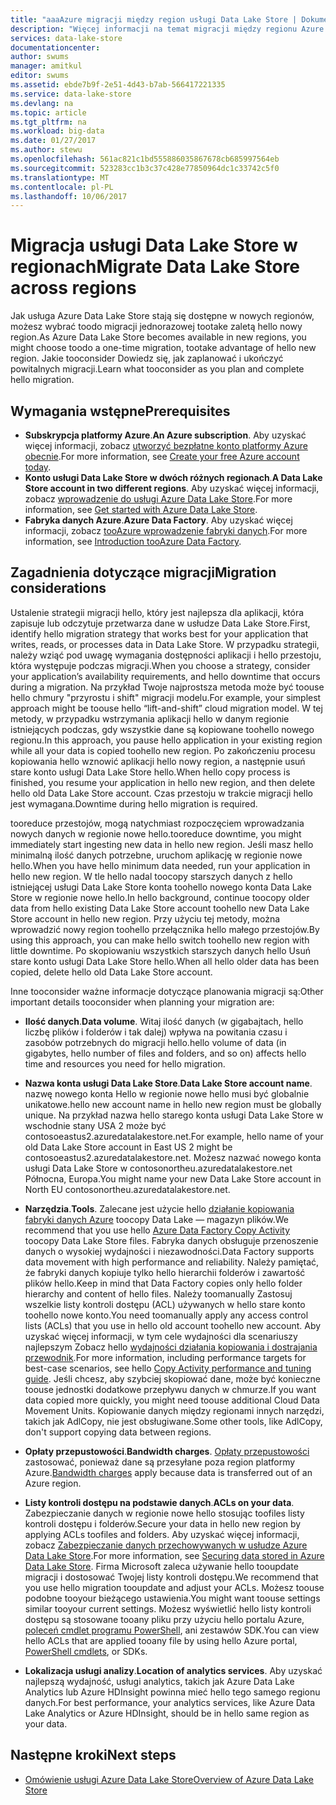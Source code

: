 ```yaml
---
title: "aaaAzure migracji między region usługi Data Lake Store | Dokumentacja firmy Microsoft"
description: "Więcej informacji na temat migracji między regionu Azure Data Lake Store."
services: data-lake-store
documentationcenter: 
author: swums
manager: amitkul
editor: swums
ms.assetid: ebde7b9f-2e51-4d43-b7ab-566417221335
ms.service: data-lake-store
ms.devlang: na
ms.topic: article
ms.tgt_pltfrm: na
ms.workload: big-data
ms.date: 01/27/2017
ms.author: stewu
ms.openlocfilehash: 561ac821c1bd555886035867678cb685997564eb
ms.sourcegitcommit: 523283cc1b3c37c428e77850964dc1c33742c5f0
ms.translationtype: MT
ms.contentlocale: pl-PL
ms.lasthandoff: 10/06/2017
---
```

# <a name="migrate-data-lake-store-across-regions"></a><span data-ttu-id="d3296-103">Migracja usługi Data Lake Store w regionach</span><span class="sxs-lookup"><span data-stu-id="d3296-103">Migrate Data Lake Store across regions</span></span>

<span data-ttu-id="d3296-104">Jak usługa Azure Data Lake Store stają się dostępne w nowych regionów, możesz wybrać toodo migracji jednorazowej tootake zaletą hello nowy region.</span><span class="sxs-lookup"><span data-stu-id="d3296-104">As Azure Data Lake Store becomes available in new regions, you might choose toodo a one-time migration, tootake advantage of hello new region.</span></span> <span data-ttu-id="d3296-105">Jakie tooconsider Dowiedz się, jak zaplanować i ukończyć powitalnych migracji.</span><span class="sxs-lookup"><span data-stu-id="d3296-105">Learn what tooconsider as you plan and complete hello migration.</span></span>

## <a name="prerequisites"></a><span data-ttu-id="d3296-106">Wymagania wstępne</span><span class="sxs-lookup"><span data-stu-id="d3296-106">Prerequisites</span></span>

* <span data-ttu-id="d3296-107">**Subskrypcja platformy Azure**.</span><span class="sxs-lookup"><span data-stu-id="d3296-107">**An Azure subscription**.</span></span> <span data-ttu-id="d3296-108">Aby uzyskać więcej informacji, zobacz [utworzyć bezpłatne konto platformy Azure obecnie](https://azure.microsoft.com/pricing/free-trial/).</span><span class="sxs-lookup"><span data-stu-id="d3296-108">For more information, see [Create your free Azure account today](https://azure.microsoft.com/pricing/free-trial/).</span></span>
* <span data-ttu-id="d3296-109">**Konto usługi Data Lake Store w dwóch różnych regionach**.</span><span class="sxs-lookup"><span data-stu-id="d3296-109">**A Data Lake Store account in two different regions**.</span></span> <span data-ttu-id="d3296-110">Aby uzyskać więcej informacji, zobacz [wprowadzenie do usługi Azure Data Lake Store](data-lake-store-get-started-portal.md).</span><span class="sxs-lookup"><span data-stu-id="d3296-110">For more information, see [Get started with Azure Data Lake Store](data-lake-store-get-started-portal.md).</span></span>
* <span data-ttu-id="d3296-111">**Fabryka danych Azure**.</span><span class="sxs-lookup"><span data-stu-id="d3296-111">**Azure Data Factory**.</span></span> <span data-ttu-id="d3296-112">Aby uzyskać więcej informacji, zobacz [tooAzure wprowadzenie fabryki danych](../data-factory/data-factory-introduction.md).</span><span class="sxs-lookup"><span data-stu-id="d3296-112">For more information, see [Introduction tooAzure Data Factory](../data-factory/data-factory-introduction.md).</span></span>


## <a name="migration-considerations"></a><span data-ttu-id="d3296-113">Zagadnienia dotyczące migracji</span><span class="sxs-lookup"><span data-stu-id="d3296-113">Migration considerations</span></span>

<span data-ttu-id="d3296-114">Ustalenie strategii migracji hello, który jest najlepsza dla aplikacji, która zapisuje lub odczytuje przetwarza dane w usłudze Data Lake Store.</span><span class="sxs-lookup"><span data-stu-id="d3296-114">First, identify hello migration strategy that works best for your application that writes, reads, or processes data in Data Lake Store.</span></span> <span data-ttu-id="d3296-115">W przypadku strategii, należy wziąć pod uwagę wymagania dostępności aplikacji i hello przestoju, która występuje podczas migracji.</span><span class="sxs-lookup"><span data-stu-id="d3296-115">When you choose a strategy, consider your application’s availability requirements, and hello downtime that occurs during a migration.</span></span> <span data-ttu-id="d3296-116">Na przykład Twoje najprostsza metoda może być toouse hello chmury "przyrostu i shift" migracji modelu.</span><span class="sxs-lookup"><span data-stu-id="d3296-116">For example, your simplest approach might be toouse hello “lift-and-shift” cloud migration model.</span></span> <span data-ttu-id="d3296-117">W tej metody, w przypadku wstrzymania aplikacji hello w danym regionie istniejących podczas, gdy wszystkie dane są kopiowane toohello nowego regionu.</span><span class="sxs-lookup"><span data-stu-id="d3296-117">In this approach, you pause hello application in your existing region while all your data is copied toohello new region.</span></span> <span data-ttu-id="d3296-118">Po zakończeniu procesu kopiowania hello wznowić aplikacji hello nowy region, a następnie usuń stare konto usługi Data Lake Store hello.</span><span class="sxs-lookup"><span data-stu-id="d3296-118">When hello copy process is finished, you resume your application in hello new region, and then delete hello old Data Lake Store account.</span></span> <span data-ttu-id="d3296-119">Czas przestoju w trakcie migracji hello jest wymagana.</span><span class="sxs-lookup"><span data-stu-id="d3296-119">Downtime during hello migration is required.</span></span>

<span data-ttu-id="d3296-120">tooreduce przestojów, mogą natychmiast rozpoczęciem wprowadzania nowych danych w regionie nowe hello.</span><span class="sxs-lookup"><span data-stu-id="d3296-120">tooreduce downtime, you might immediately start ingesting new data in hello new region.</span></span> <span data-ttu-id="d3296-121">Jeśli masz hello minimalną ilość danych potrzebne, uruchom aplikację w regionie nowe hello.</span><span class="sxs-lookup"><span data-stu-id="d3296-121">When you have hello minimum data needed, run your application in hello new region.</span></span> <span data-ttu-id="d3296-122">W tle hello nadal toocopy starszych danych z hello istniejącej usługi Data Lake Store konta toohello nowego konta Data Lake Store w regionie nowe hello.</span><span class="sxs-lookup"><span data-stu-id="d3296-122">In hello background, continue toocopy older data from hello existing Data Lake Store account toohello new Data Lake Store account in hello new region.</span></span> <span data-ttu-id="d3296-123">Przy użyciu tej metody, można wprowadzić nowy region toohello przełącznika hello małego przestojów.</span><span class="sxs-lookup"><span data-stu-id="d3296-123">By using this approach, you can make hello switch toohello new region with little downtime.</span></span> <span data-ttu-id="d3296-124">Po skopiowaniu wszystkich starszych danych hello Usuń stare konto usługi Data Lake Store hello.</span><span class="sxs-lookup"><span data-stu-id="d3296-124">When all hello older data has been copied, delete hello old Data Lake Store account.</span></span>

<span data-ttu-id="d3296-125">Inne tooconsider ważne informacje dotyczące planowania migracji są:</span><span class="sxs-lookup"><span data-stu-id="d3296-125">Other important details tooconsider when planning your migration are:</span></span>

* <span data-ttu-id="d3296-126">**Ilość danych**.</span><span class="sxs-lookup"><span data-stu-id="d3296-126">**Data volume**.</span></span> <span data-ttu-id="d3296-127">Witaj ilość danych (w gigabajtach, hello liczbę plików i folderów i tak dalej) wpływa na powitania czasu i zasobów potrzebnych do migracji hello.</span><span class="sxs-lookup"><span data-stu-id="d3296-127">hello volume of data (in gigabytes, hello number of files and folders, and so on) affects hello time and resources you need for hello migration.</span></span>

* <span data-ttu-id="d3296-128">**Nazwa konta usługi Data Lake Store**.</span><span class="sxs-lookup"><span data-stu-id="d3296-128">**Data Lake Store account name**.</span></span> <span data-ttu-id="d3296-129">nazwę nowego konta Hello w regionie nowe hello musi być globalnie unikatowe.</span><span class="sxs-lookup"><span data-stu-id="d3296-129">hello new account name in hello new region must be globally unique.</span></span> <span data-ttu-id="d3296-130">Na przykład nazwa hello starego konta usługi Data Lake Store w wschodnie stany USA 2 może być contosoeastus2.azuredatalakestore.net.</span><span class="sxs-lookup"><span data-stu-id="d3296-130">For example, hello name of your old Data Lake Store account in East US 2 might be contosoeastus2.azuredatalakestore.net.</span></span> <span data-ttu-id="d3296-131">Możesz nazwać nowego konta usługi Data Lake Store w contosonortheu.azuredatalakestore.net Północna, Europa.</span><span class="sxs-lookup"><span data-stu-id="d3296-131">You might name your new Data Lake Store account in North EU contosonortheu.azuredatalakestore.net.</span></span>

* <span data-ttu-id="d3296-132">**Narzędzia**.</span><span class="sxs-lookup"><span data-stu-id="d3296-132">**Tools**.</span></span> <span data-ttu-id="d3296-133">Zalecane jest użycie hello [działanie kopiowania fabryki danych Azure](../data-factory/data-factory-azure-datalake-connector.md) toocopy Data Lake — magazyn plików.</span><span class="sxs-lookup"><span data-stu-id="d3296-133">We recommend that you use hello [Azure Data Factory Copy Activity](../data-factory/data-factory-azure-datalake-connector.md) toocopy Data Lake Store files.</span></span> <span data-ttu-id="d3296-134">Fabryka danych obsługuje przenoszenie danych o wysokiej wydajności i niezawodności.</span><span class="sxs-lookup"><span data-stu-id="d3296-134">Data Factory supports data movement with high performance and reliability.</span></span> <span data-ttu-id="d3296-135">Należy pamiętać, że fabryki danych kopiuje tylko hello hierarchii folderów i zawartość plików hello.</span><span class="sxs-lookup"><span data-stu-id="d3296-135">Keep in mind that Data Factory copies only hello folder hierarchy and content of hello files.</span></span> <span data-ttu-id="d3296-136">Należy toomanually Zastosuj wszelkie listy kontroli dostępu (ACL) używanych w hello stare konto toohello nowe konto.</span><span class="sxs-lookup"><span data-stu-id="d3296-136">You need toomanually apply any access control lists (ACLs) that you use in hello old account toohello new account.</span></span> <span data-ttu-id="d3296-137">Aby uzyskać więcej informacji, w tym cele wydajności dla scenariuszy najlepszym Zobacz hello [wydajności działania kopiowania i dostrajania przewodnik](../data-factory/data-factory-copy-activity-performance.md).</span><span class="sxs-lookup"><span data-stu-id="d3296-137">For more information, including performance targets for best-case scenarios, see hello [Copy Activity performance and tuning guide](../data-factory/data-factory-copy-activity-performance.md).</span></span> <span data-ttu-id="d3296-138">Jeśli chcesz, aby szybciej skopiować dane, może być konieczne toouse jednostki dodatkowe przepływu danych w chmurze.</span><span class="sxs-lookup"><span data-stu-id="d3296-138">If you want data copied more quickly, you might need toouse additional Cloud Data Movement Units.</span></span> <span data-ttu-id="d3296-139">Kopiowanie danych między regionami innych narzędzi, takich jak AdlCopy, nie jest obsługiwane.</span><span class="sxs-lookup"><span data-stu-id="d3296-139">Some other tools, like AdlCopy, don't support copying data between regions.</span></span>  

* <span data-ttu-id="d3296-140">**Opłaty przepustowości**.</span><span class="sxs-lookup"><span data-stu-id="d3296-140">**Bandwidth charges**.</span></span> <span data-ttu-id="d3296-141">[Opłaty przepustowości](https://azure.microsoft.com/en-us/pricing/details/bandwidth/) zastosować, ponieważ dane są przesyłane poza region platformy Azure.</span><span class="sxs-lookup"><span data-stu-id="d3296-141">[Bandwidth charges](https://azure.microsoft.com/en-us/pricing/details/bandwidth/) apply because data is transferred out of an Azure region.</span></span>

* <span data-ttu-id="d3296-142">**Listy kontroli dostępu na podstawie danych**.</span><span class="sxs-lookup"><span data-stu-id="d3296-142">**ACLs on your data**.</span></span> <span data-ttu-id="d3296-143">Zabezpieczanie danych w regionie nowe hello stosując toofiles listy kontroli dostępu i folderów.</span><span class="sxs-lookup"><span data-stu-id="d3296-143">Secure your data in hello new region by applying ACLs toofiles and folders.</span></span> <span data-ttu-id="d3296-144">Aby uzyskać więcej informacji, zobacz [Zabezpieczanie danych przechowywanych w usłudze Azure Data Lake Store](data-lake-store-secure-data.md).</span><span class="sxs-lookup"><span data-stu-id="d3296-144">For more information, see [Securing data stored in Azure Data Lake Store](data-lake-store-secure-data.md).</span></span> <span data-ttu-id="d3296-145">Firma Microsoft zaleca używanie hello tooupdate migracji i dostosować Twojej listy kontroli dostępu.</span><span class="sxs-lookup"><span data-stu-id="d3296-145">We recommend that you use hello migration tooupdate and adjust your ACLs.</span></span> <span data-ttu-id="d3296-146">Możesz toouse podobne tooyour bieżącego ustawienia.</span><span class="sxs-lookup"><span data-stu-id="d3296-146">You might want toouse settings similar tooyour current settings.</span></span> <span data-ttu-id="d3296-147">Możesz wyświetlić hello listy kontroli dostępu są stosowane tooany pliku przy użyciu hello portalu Azure, [poleceń cmdlet programu PowerShell](/powershell/module/azurerm.datalakestore/get-azurermdatalakestoreitempermission), ani zestawów SDK.</span><span class="sxs-lookup"><span data-stu-id="d3296-147">You can view hello ACLs that are applied tooany file by using hello Azure portal, [PowerShell cmdlets](/powershell/module/azurerm.datalakestore/get-azurermdatalakestoreitempermission), or SDKs.</span></span>  

* <span data-ttu-id="d3296-148">**Lokalizacja usługi analizy**.</span><span class="sxs-lookup"><span data-stu-id="d3296-148">**Location of analytics services**.</span></span> <span data-ttu-id="d3296-149">Aby uzyskać najlepszą wydajność, usługi analytics, takich jak Azure Data Lake Analytics lub Azure HDInsight powinna mieć hello tego samego regionu danych.</span><span class="sxs-lookup"><span data-stu-id="d3296-149">For best performance, your analytics services, like Azure Data Lake Analytics or Azure HDInsight, should be in hello same region as your data.</span></span>  

## <a name="next-steps"></a><span data-ttu-id="d3296-150">Następne kroki</span><span class="sxs-lookup"><span data-stu-id="d3296-150">Next steps</span></span>
* [<span data-ttu-id="d3296-151">Omówienie usługi Azure Data Lake Store</span><span class="sxs-lookup"><span data-stu-id="d3296-151">Overview of Azure Data Lake Store</span></span>](data-lake-store-overview.md)

